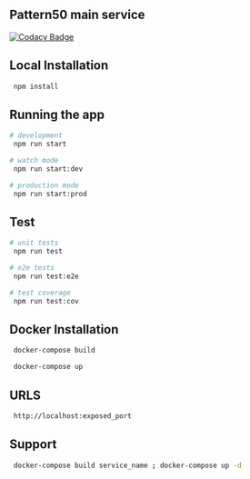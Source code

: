 ## Pattern50 main service

[![Codacy Badge](https://app.codacy.com/project/badge/Grade/86589eded1ab4b6da393a6b638fa1fd4)](https://app.codacy.com/gh/hafizul136/pattern50-test/dashboard?utm_source=gh&utm_medium=referral&utm_content=&utm_campaign=Badge_grade)

## Local Installation

```bash
 npm install
```

## Running the app

```bash
# development
 npm run start

# watch mode
 npm run start:dev

# production mode
 npm run start:prod
```

## Test

```bash
# unit tests
 npm run test

# e2e tests
 npm run test:e2e

# test coverage
 npm run test:cov

```

## Docker Installation

```bash
 docker-compose build

 docker-compose up
```

## URLS

```bash
 http://localhost:exposed_port
```

## Support

```bash
 docker-compose build service_name ; docker-compose up -d
```
